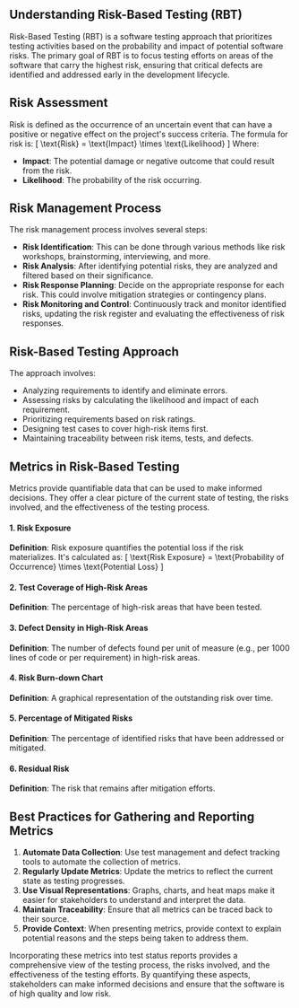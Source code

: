 ## Understanding Risk-Based Testing (RBT)

Risk-Based Testing (RBT) is a software testing approach that prioritizes testing activities based on the probability and impact of potential software risks. The primary goal of RBT is to focus testing efforts on areas of the software that carry the highest risk, ensuring that critical defects are identified and addressed early in the development lifecycle.

## Risk Assessment

Risk is defined as the occurrence of an uncertain event that can have a positive or negative effect on the project's success criteria. The formula for risk is:
\[ \text{Risk} = \text{Impact} \times \text{Likelihood} \]
Where:
- **Impact**: The potential damage or negative outcome that could result from the risk.
- **Likelihood**: The probability of the risk occurring.

## Risk Management Process

The risk management process involves several steps:
- **Risk Identification**: This can be done through various methods like risk workshops, brainstorming, interviewing, and more.
- **Risk Analysis**: After identifying potential risks, they are analyzed and filtered based on their significance.
- **Risk Response Planning**: Decide on the appropriate response for each risk. This could involve mitigation strategies or contingency plans.
- **Risk Monitoring and Control**: Continuously track and monitor identified risks, updating the risk register and evaluating the effectiveness of risk responses.

## Risk-Based Testing Approach

The approach involves:
- Analyzing requirements to identify and eliminate errors.
- Assessing risks by calculating the likelihood and impact of each requirement.
- Prioritizing requirements based on risk ratings.
- Designing test cases to cover high-risk items first.
- Maintaining traceability between risk items, tests, and defects.

## Metrics in Risk-Based Testing

Metrics provide quantifiable data that can be used to make informed decisions. They offer a clear picture of the current state of testing, the risks involved, and the effectiveness of the testing process.

#### **1. Risk Exposure**

**Definition**: Risk exposure quantifies the potential loss if the risk materializes. It's calculated as:
\[ \text{Risk Exposure} = \text{Probability of Occurrence} \times \text{Potential Loss} \]

#### **2. Test Coverage of High-Risk Areas**

**Definition**: The percentage of high-risk areas that have been tested.

#### **3. Defect Density in High-Risk Areas**

**Definition**: The number of defects found per unit of measure (e.g., per 1000 lines of code or per requirement) in high-risk areas.

#### **4. Risk Burn-down Chart**

**Definition**: A graphical representation of the outstanding risk over time.

#### **5. Percentage of Mitigated Risks**

**Definition**: The percentage of identified risks that have been addressed or mitigated.

#### **6. Residual Risk**

**Definition**: The risk that remains after mitigation efforts.

## Best Practices for Gathering and Reporting Metrics

1. **Automate Data Collection**: Use test management and defect tracking tools to automate the collection of metrics.
2. **Regularly Update Metrics**: Update the metrics to reflect the current state as testing progresses.
3. **Use Visual Representations**: Graphs, charts, and heat maps make it easier for stakeholders to understand and interpret the data.
4. **Maintain Traceability**: Ensure that all metrics can be traced back to their source.
5. **Provide Context**: When presenting metrics, provide context to explain potential reasons and the steps being taken to address them.

Incorporating these metrics into test status reports provides a comprehensive view of the testing process, the risks involved, and the effectiveness of the testing efforts. By quantifying these aspects, stakeholders can make informed decisions and ensure that the software is of high quality and low risk.
